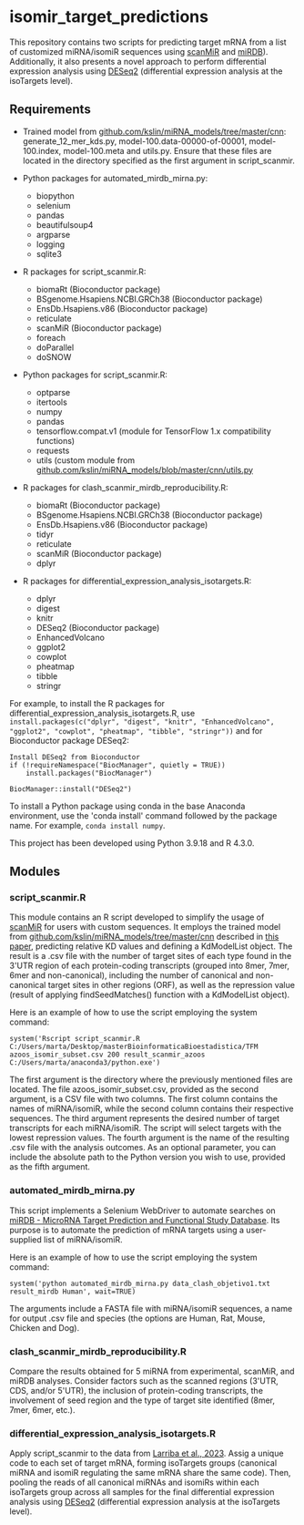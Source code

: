 # isomir_target_predictions

This repository contains two scripts for predicting target mRNA from a list of customized miRNA/isomiR sequences using [scanMiR](https://www.bioconductor.org/packages/release/bioc/html/scanMiR.html) and [miRDB](https://mirdb.org/custom.html)). Additionally, it also presents a novel approach to perform differential expression analysis using [DESeq2](https://bioconductor.org/packages/release/bioc/html/DESeq2.html) (differential expression analysis at the isoTargets level).

## Requirements

- Trained model from [github.com/kslin/miRNA_models/tree/master/cnn](https://github.com/kslin/miRNA_models/tree/master/cnn): generate_12_mer_kds.py, model-100.data-00000-of-00001, model-100.index, model-100.meta and utils.py. Ensure that these files are located in the directory specified as the first argument in script_scanmir.

- Python packages for automated_mirdb_mirna.py: 

	- biopython
  	- selenium
 	- pandas
 	- beautifulsoup4
	- argparse
	- logging
	- sqlite3

- R packages for script_scanmir.R: 

	- biomaRt (Bioconductor package)
	- BSgenome.Hsapiens.NCBI.GRCh38 (Bioconductor package)
	- EnsDb.Hsapiens.v86 (Bioconductor package)
	- reticulate
	- scanMiR (Bioconductor package)
	- foreach
	- doParallel
	- doSNOW

- Python packages for script_scanmir.R:

	- optparse
	- itertools
	- numpy
	- pandas
	- tensorflow.compat.v1 (module for TensorFlow 1.x compatibility functions)
 	- requests
	- utils (custom module from [github.com/kslin/miRNA_models/blob/master/cnn/utils.py](https://github.com/kslin/miRNA_models/blob/master/cnn/utils.py)

- R packages for clash_scanmir_mirdb_reproducibility.R:

	- biomaRt (Bioconductor package)
	- BSgenome.Hsapiens.NCBI.GRCh38 (Bioconductor package)
	- EnsDb.Hsapiens.v86 (Bioconductor package)
	- tidyr
	- reticulate
	- scanMiR (Bioconductor package)
	- dplyr

- R packages for differential_expression_analysis_isotargets.R:

	- dplyr
	- digest
	- knitr
	- DESeq2 (Bioconductor package)
	- EnhancedVolcano
	- ggplot2
	- cowplot
	- pheatmap
	- tibble
	- stringr

For example, to install the R packages for differential_expression_analysis_isotargets.R, use ```install.packages(c("dplyr", "digest", "knitr", "EnhancedVolcano", "ggplot2", "cowplot", "pheatmap", "tibble", "stringr"))``` and for Bioconductor package DESeq2:

```
Install DESeq2 from Bioconductor
if (!requireNamespace("BiocManager", quietly = TRUE))
    install.packages("BiocManager")

BiocManager::install("DESeq2")
```

To install a Python package using conda in the base Anaconda environment, use the 'conda install' command followed by the package name. For example, ```conda install numpy```.

This project has been developed using Python 3.9.18 and R 4.3.0. 

## Modules

### script_scanmir.R

This module contains an R script developed to simplify the usage of [scanMiR](https://github.com/ETHZ-INS/scanMiR/tree/master) for users with custom sequences. It employs the trained model from [github.com/kslin/miRNA_models/tree/master/cnn](https://github.com/kslin/miRNA_models/tree/master/cnn) described in [this paper](https://www.biorxiv.org/content/10.1101/414763v1), predicting relative KD values and defining a KdModelList object. The result is a .csv file with the number of target sites of each type found in the 3'UTR region of each protein-coding transcripts (grouped into 8mer, 7mer, 6mer and non-canonical), including the number of canonical and non-canonical target sites in other regions (ORF), as well as the repression value (result of applying findSeedMatches() function with a KdModelList object).

Here is an example of how to use the script employing the system command:

	system('Rscript script_scanmir.R C:/Users/marta/Desktop/masterBioinformaticaBioestadistica/TFM azoos_isomir_subset.csv 200 result_scanmir_azoos C:/Users/marta/anaconda3/python.exe')

The first argument is the directory where the previously mentioned files are located. The file azoos_isomir_subset.csv, provided as the second argument, is a CSV file with two columns. The first column contains the names of miRNA/isomiR, while the second column contains their respective sequences. The third argument represents the desired number of target transcripts for each miRNA/isomiR. The script will select targets with the lowest repression values. The fourth argument is the name of the resulting .csv file with the analysis outcomes. As an optional parameter, you can include the absolute path to the Python version you wish to use, provided as the fifth argument. 

 ### automated_mirdb_mirna.py

This script implements a Selenium WebDriver to automate searches on [miRDB - MicroRNA Target Prediction and Functional Study Database](http://mirdb.org/). Its purpose is to automate the prediction of mRNA targets using a user-supplied list of miRNA/isomiR.

Here is an example of how to use the script employing the system command:

	system('python automated_mirdb_mirna.py data_clash_objetivo1.txt result_mirdb Human', wait=TRUE)

The arguments include a FASTA file with miRNA/isomiR sequences, a name for output .csv file and species (the options are Human, Rat, Mouse, Chicken and Dog).

 ### clash_scanmir_mirdb_reproducibility.R

Compare the results obtained for 5 miRNA from experimental, scanMiR, and miRDB analyses. Consider factors such as the scanned regions (3'UTR, CDS, and/or 5'UTR), the inclusion of protein-coding transcripts, the involvement of seed region and the type of target site identified (8mer, 7mer, 6mer, etc.).

 ### differential_expression_analysis_isotargets.R

Apply script_scanmir to the data from [Larriba et al., 2023](https://pubmed.ncbi.nlm.nih.gov/37245055/). Assig a unique code to each set of target mRNA, forming isoTargets groups (canonical miRNA and isomiR regulating the same mRNA share the same code). Then, pooling the reads of all canonical miRNAs and isomiRs within each isoTargets group across all samples for the final differential expression analysis using [DESeq2](https://bioconductor.org/packages/release/bioc/html/DESeq2.html) (differential expression analysis at the isoTargets level).


